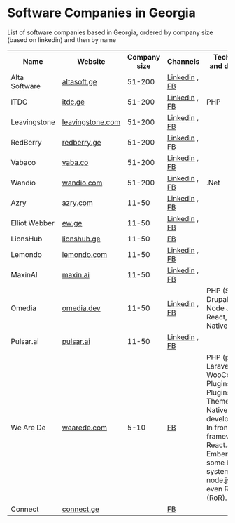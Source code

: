 # Software Companies in Georgia
List of software companies based in Georgia, ordered by company size  (based on linkedin)  and then  by name


<table>
<tr>
  <th>
    Name
  </th>
  <th>
    Website
  </th>
  <th>
   Company size
  </th>
  <th>
   Channels
  </th>
   <th>
    Tech stack and direction
  </th>
</tr>


<tr>
<td>Alta Software</td>
<td><a href="http://www.altasoft.ge">altasoft.ge</a></td>
<td>51-200</td>
<td>
<a href="https://www.linkedin.com/company/alta-software/about/">Linkedin</a> , 
<a href="https://www.facebook.com/altasoft.ge/">FB</a>
</tr>

<tr>
<td>ITDC</td>
<td><a href="http://www.itdc.ge">itdc.ge</a></td>
<td>51-200</td>
<td>
<a href="https://www.linkedin.com/company/itdc/about/">Linkedin</a> , 
<a href="https://www.facebook.com/ITDCGeorgia/">FB</a>
<td>PHP</td>
</tr>

<tr>
<td>Leavingstone</td>
<td><a href="https://www.leavingstone.com/">leavingstone.com</a></td>
<td>51-200</td>
<td>
<a href="https://www.linkedin.com/company/leavingstone/about/">Linkedin</a> , 
<a href="https://www.facebook.com/LeavingStone/">FB</a>
</tr>

<tr>
<td>RedBerry</td>
<td><a href="http://redberry.ge">redberry.ge</a></td>
<td>51-200</td>
<td>
<a href="https://www.linkedin.com/company/redberry-%E2%80%A2-%E1%83%A0%E1%83%94%E1%83%93%E1%83%91%E1%83%94%E1%83%A0%E1%83%98/about/">Linkedin</a> , 
<a href="https://www.facebook.com/RayRedberry/">FB</a>
</tr>



<tr>
<td>Vabaco</td>
<td><a href="https://vaba.co/">vaba.co</a></td>
<td>51-200</td>
<td>
<a href="https://www.linkedin.com/company/vabaco/about/">Linkedin</a> , 
<a href="https://www.facebook.com/vabacosoftware/">FB</a>
</tr>

<tr>
<td>Wandio</td>
<td><a href="https://wandio.com">wandio.com</a></td>
<td>51-200</td>
<td>
<a href="https://www.linkedin.com/company/wandio/about/">Linkedin</a> , 
<a href="https://www.facebook.com/wandiodevelopment/">FB</a>
</td>
<td>.Net</td>
</tr>


<tr>
<td>Azry</td>
<td><a href="http://www.azry.com/company-info">azry.com</a></td>
<td>11-50</td>
<td>
<a href="https://www.linkedin.com/company/azry/about/">Linkedin</a> , 
<a href="https://www.facebook.com/AzRyCompany/">FB</a>
</tr>





<tr>
<td>Elliot Webber</td>
<td><a href="https://ew.ge">ew.ge</a></td>
<td>11-50</td>
<td>
<a href="https://www.linkedin.com/company/elliot-webber/about/">Linkedin</a> , 
<a href="https://www.facebook.com/WebberElliot/t">FB</a>
</tr>


<tr>
<td>LionsHub</td>
<td><a href="https://lionshub.de">lionshub.ge</a></td>
<td>11-50</td>
<td>
<a href="https://www.facebook.com/lionshub.de">FB</a>
</tr>



<tr>
<td>Lemondo</td>
<td><a href="https://lemondo.com/">lemondo.com</a></td>
<td>11-50</td>
<td>
<a href="https://www.linkedin.com/company/lemondo/about/">Linkedin</a> , 
<a href="https://www.facebook.com/LemondoEntertainment">FB</a>
</tr>


<tr>
<td>MaxinAI</td>
<td><a href="https://maxin.ai/">maxin.ai</a></td>
<td>11-50</td>
<td>
<a href="https://www.linkedin.com/company/maxin-ai/about/">Linkedin</a> , 
<a href="https://www.facebook.com/MaxinAI-2129431614033886">FB</a>
</tr>



<tr>
<td>Omedia</td>
<td><a href="https://omedia.dev/">omedia.dev</a></td>
<td>11-50</td>
<td>
<a href="https://www.linkedin.com/company/omedia-dev/about/">Linkedin</a> , 
<a href="https://www.facebook.com/omedia.dev/">FB</a>
<td>
PHP (Symfony, Drupal), JAVA, Node JS, React, React Native, Angular
</tr>

<tr>
<td>Pulsar.ai</td>
<td><a href="https://pulsar.ai/">pulsar.ai</a></td>
<td>11-50</td>
<td>
<a href="https://www.linkedin.com/company/pulsar-ai/about/">Linkedin</a> , 
<a href="https://www.facebook.com/aibypulsar/">FB</a>
</tr>


<tr>
<td>We Are De</td>
<td><a href="https://wearede.com/">wearede.com</a></td>
<td>5-10</td>
<td>
<!--<a href="https://www.linkedin.com/company/pulsar-ai/about/">Linkedin</a>, --> 
<a href="https://www.facebook.com/wearedecom/r/">FB</a>
  </td>
  <td>
PHP (pure), Laravel, WooCommerce Plugins, WP Plugins and Themes.
React Native for app development.
In front-end frameworks: React.Js, Ember.js
Built some backend systems using node.js and even Ruby (RoR).
  </td>
</tr>



<tr>
<td>Connect</td>
<td><a href="https://connect.ge/">connect.ge</a></td>
<td> </td>
<td>
<a href="https://www.facebook.com/connect.ge">FB</a>
  </td>
  <td>
  </td>
</tr>







</table>

